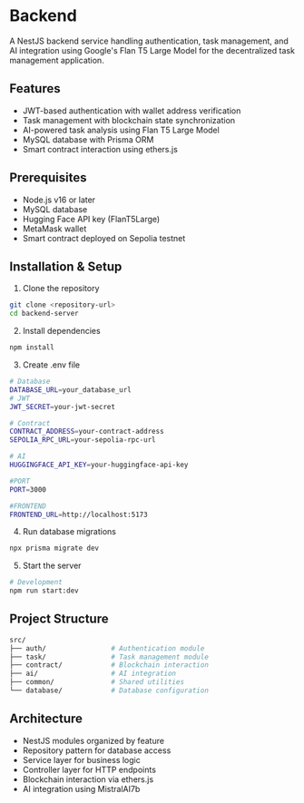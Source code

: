 # Backend

A NestJS backend service handling authentication, task management, and AI integration using Google's Flan T5 Large Model for the decentralized task management application.

## Features

- JWT-based authentication with wallet address verification
- Task management with blockchain state synchronization
- AI-powered task analysis using Flan T5 Large Model
- MySQL database with Prisma ORM
- Smart contract interaction using ethers.js

## Prerequisites

- Node.js v16 or later
- MySQL database
- Hugging Face API key (FlanT5Large)
- MetaMask wallet
- Smart contract deployed on Sepolia testnet

## Installation & Setup

1. Clone the repository

```bash
git clone <repository-url>
cd backend-server
```

2. Install dependencies

```bash
npm install
```

3. Create .env file

```bash
# Database
DATABASE_URL=your_database_url
# JWT
JWT_SECRET=your-jwt-secret

# Contract
CONTRACT_ADDRESS=your-contract-address
SEPOLIA_RPC_URL=your-sepolia-rpc-url

# AI
HUGGINGFACE_API_KEY=your-huggingface-api-key

#PORT
PORT=3000

#FRONTEND
FRONTEND_URL=http://localhost:5173
```

4. Run database migrations

```bash
npx prisma migrate dev
```

5. Start the server

```bash
# Development
npm run start:dev
```

## Project Structure

```bash
src/
├── auth/                # Authentication module
├── task/                # Task management module
├── contract/            # Blockchain interaction
├── ai/                  # AI integration
├── common/              # Shared utilities
└── database/            # Database configuration
```

## Architecture

- NestJS modules organized by feature
- Repository pattern for database access
- Service layer for business logic
- Controller layer for HTTP endpoints
- Blockchain interaction via ethers.js
- AI integration using MistralAI7b
